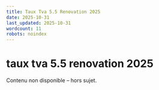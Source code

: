 ```yaml
---
title: Taux Tva 5.5 Renovation 2025
date: 2025-10-31
last_updated: 2025-10-31
wordcount: 11
robots: noindex
---
```


# taux tva 5.5 renovation 2025

Contenu non disponible – hors sujet.